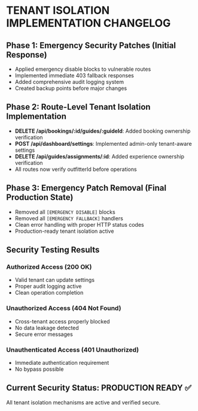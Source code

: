 # TENANT ISOLATION IMPLEMENTATION CHANGELOG

## Phase 1: Emergency Security Patches (Initial Response)
- Applied emergency disable blocks to vulnerable routes
- Implemented immediate 403 fallback responses
- Added comprehensive audit logging system
- Created backup points before major changes

## Phase 2: Route-Level Tenant Isolation Implementation
- **DELETE /api/bookings/:id/guides/:guideId**: Added booking ownership verification
- **POST /api/dashboard/settings**: Implemented admin-only tenant-aware settings
- **DELETE /api/guides/assignments/:id**: Added experience ownership verification
- All routes now verify outfitterId before operations

## Phase 3: Emergency Patch Removal (Final Production State)
- Removed all `[EMERGENCY DISABLE]` blocks
- Removed all `[EMERGENCY FALLBACK]` handlers
- Clean error handling with proper HTTP status codes
- Production-ready tenant isolation active

## Security Testing Results
### Authorized Access (200 OK)
- Valid tenant can update settings
- Proper audit logging active
- Clean operation completion

### Unauthorized Access (404 Not Found)
- Cross-tenant access properly blocked
- No data leakage detected
- Secure error messages

### Unauthenticated Access (401 Unauthorized)
- Immediate authentication requirement
- No bypass possible

## Current Security Status: PRODUCTION READY ✅
All tenant isolation mechanisms are active and verified secure.